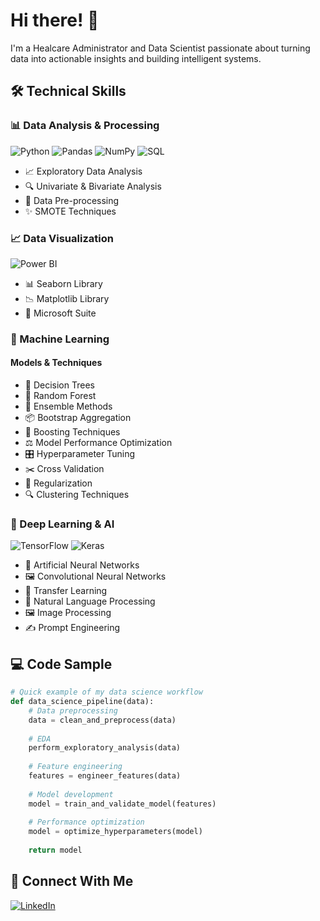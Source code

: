 # Hi there! 👋

I'm a Healcare Administrator and Data Scientist passionate about turning data into actionable insights and building intelligent systems.

## 🛠️ Technical Skills

### 📊 Data Analysis & Processing
![Python](https://img.shields.io/badge/-Python-3776AB?style=flat&logo=Python&logoColor=white)
![Pandas](https://img.shields.io/badge/-Pandas-150458?style=flat&logo=pandas&logoColor=white)
![NumPy](https://img.shields.io/badge/-NumPy-013243?style=flat&logo=numpy&logoColor=white)
![SQL](https://img.shields.io/badge/-SQL-4479A1?style=flat&logo=MySQL&logoColor=white)
- 📈 Exploratory Data Analysis
- 🔍 Univariate & Bivariate Analysis
- 🧹 Data Pre-processing
- ✨ SMOTE Techniques

### 📈 Data Visualization
![Power BI](https://img.shields.io/badge/-Power%20BI-F2C811?style=flat&logo=power-bi&logoColor=black)
- 📊 Seaborn Library
- 📉 Matplotlib Library
- 📑 Microsoft Suite

### 🤖 Machine Learning
#### Models & Techniques
- 🌳 Decision Trees
- 🌲 Random Forest
- 🎯 Ensemble Methods
- 📦 Bootstrap Aggregation
- 🚀 Boosting Techniques
- ⚖️ Model Performance Optimization
- 🎛️ Hyperparameter Tuning
- ✂️ Cross Validation
- 📏 Regularization
- 🔍 Clustering Techniques

### 🧠 Deep Learning & AI
![TensorFlow](https://img.shields.io/badge/-TensorFlow-FF6F00?style=flat&logo=tensorflow&logoColor=white)
![Keras](https://img.shields.io/badge/-Keras-D00000?style=flat&logo=keras&logoColor=white)
- 🔮 Artificial Neural Networks
- 🖼️ Convolutional Neural Networks
- 🔄 Transfer Learning
- 📝 Natural Language Processing
- 🖼️ Image Processing
- ✍️ Prompt Engineering

## 💻 Code Sample
```python
# Quick example of my data science workflow
def data_science_pipeline(data):
    # Data preprocessing
    data = clean_and_preprocess(data)
    
    # EDA
    perform_exploratory_analysis(data)
    
    # Feature engineering
    features = engineer_features(data)
    
    # Model development
    model = train_and_validate_model(features)
    
    # Performance optimization
    model = optimize_hyperparameters(model)
    
    return model
```

## 🤝 Connect With Me
<!-- Replace these with your actual social links -->
[![LinkedIn](https://img.shields.io/badge/-LinkedIn-0A66C2?style=flat&logo=LinkedIn&logoColor=white)](https://linkedin.com/in/peytonlabauve/)
